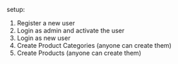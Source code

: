 setup:

1. Register a new user
2. Login as admin and activate the user
3. Login as new user
4. Create Product Categories (anyone can create them)
5. Create Products (anyone can create them)
